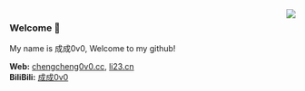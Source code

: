 <img align='right' src="https://github-readme-stats.vercel.app/api?username=ChengCheng0v0&show_icons=true&include_all_commits=true">

### Welcome 👋
My name is 成成0v0, Welcome to my github!

**Web:** [chengcheng0v0.cc](http://chengcheng0v0.cc), [li23.cn](https://li23.cn)  
**BiliBili:** [成成0v0](https://space.bilibili.com/675279872)
